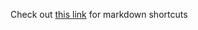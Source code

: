 Check out [this link](https://docs.github.com/en/get-started/writing-on-github/working-with-advanced-formatting/creating-and-highlighting-code-blocks) for markdown shortcuts

